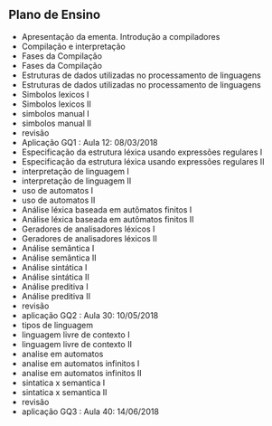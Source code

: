 ## Plano de Ensino

- Apresentação da ementa. Introdução a compiladores	
- Compilação e interpretação
- Fases da Compilação
- Fases da Compilação
- Estruturas de dados utilizadas no processamento de linguagens
- Estruturas de dados utilizadas no processamento de linguagens
- Simbolos lexicos I
- Simbolos lexicos II
- simbolos manual I 
- simbolos manual II
- revisão
- Aplicação GQ1 : Aula 12: 08/03/2018
- Especificação da estrutura léxica usando expressões regulares I
- Especificação da estrutura léxica usando expressões regulares II
- interpretação de linguagem I
- interpretação de linguagem II
- uso de automatos I
- uso de automatos II
- Análise léxica baseada em autômatos finitos I
- Análise léxica baseada em autômatos finitos II
- Geradores de analisadores léxicos I
- Geradores de analisadores léxicos II
- Análise semântica I
- Análise semântica II
- Análise sintática I
- Análise sintática II
- Análise preditiva I
- Análise preditiva II
- revisão
- aplicação GQ2 : Aula 30: 10/05/2018
- tipos de linguagem
- linguagem livre de contexto I
- linguagem livre de contexto II
- analise em automatos
- analise em automatos infinitos I
- analise em automatos infinitos II
- sintatica x semantica I 
- sintatica x semantica II
- revisão
- aplicação GQ3 : Aula 40: 14/06/2018














